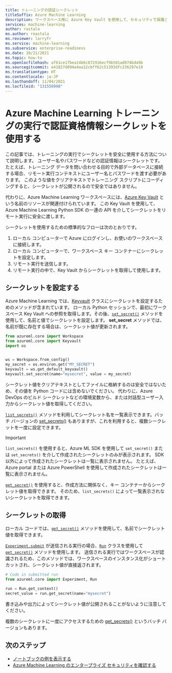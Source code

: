 ```yaml
---
title: トレーニングの認証シークレット
titleSuffix: Azure Machine Learning
description: ワークスペース用に Azure Key Vault を使用して、セキュリティで保護された方法でトレーニングの実行にシークレットを渡す方法について説明します。
services: machine-learning
author: rastala
ms.author: roastala
ms.reviewer: larryfr
ms.service: machine-learning
ms.subservice: enterprise-readiness
ms.date: 10/21/2021
ms.topic: how-to
ms.openlocfilehash: af61ce1fbea14b6c872916ecf9b501ad074bda9b
ms.sourcegitcommit: e41827d894a4aa12cbff62c51393dfc236297e10
ms.translationtype: HT
ms.contentlocale: ja-JP
ms.lasthandoff: 11/04/2021
ms.locfileid: "131556998"
---
```

# <a name="use-authentication-credential-secrets-in-azure-machine-learning-training-runs"></a>Azure Machine Learning トレーニングの実行で認証資格情報シークレットを使用する

この記事では、トレーニングの実行でシークレットを安全に使用する方法について説明します。 ユーザー名やパスワードなどの認証情報はシークレットです。 たとえば、トレーニング データを問い合わせる目的で外部データベースに接続する場合、リモート実行コンテキストにユーザー名とパスワードを渡す必要があります。 このような値をクリアテキストでトレーニング スクリプトにコーディングすると、シークレットが公開されるので安全ではありません。 

代わりに、Azure Machine Learning ワークスペースには、[Azure Key Vault](../key-vault/general/overview.md) という名前のリソースが関連付けられています。 この Key Vault を使用して、Azure Machine Learning Python SDK の一連の API を介してシークレットをリモート実行に安全に渡します。

シークレットを使用するための標準的なフローは次のとおりです。
 1. ローカル コンピューターで Azure にログインし、お使いのワークスペースに接続します。
 2. ローカル コンピューターで、ワークスペース キー コンテナーにシークレットを設定します。
 3. リモート実行を送信します。
 4. リモート実行の中で、Key Vault からシークレットを取得して使用します。

## <a name="set-secrets"></a>シークレットを設定する

Azure Machine Learning では、[Keyvault](/python/api/azureml-core/azureml.core.keyvault.keyvault) クラスにシークレットを設定するためのメソッドが含まれています。 ローカル Python セッションで、最初にワークスペース Key Vault への参照を取得します。その後、[`set_secret()`](/python/api/azureml-core/azureml.core.keyvault.keyvault#set-secret-name--value-) メソッドを使用して、名前と値でシークレットを設定します。 __set_secret__ メソッドでは、名前が既に存在する場合は、シークレット値が更新されます。

```python
from azureml.core import Workspace
from azureml.core import Keyvault
import os


ws = Workspace.from_config()
my_secret = os.environ.get("MY_SECRET")
keyvault = ws.get_default_keyvault()
keyvault.set_secret(name="mysecret", value = my_secret)
```

シークレット値をクリアテキストとしてファイルに格納するのは安全ではないため、その値を Python コードには含めないでください。 代わりに、Azure DevOps のビルド シークレットなどの環境変数から、または対話型ユーザー入力からシークレット値を取得してください。

[`list_secrets()`](/python/api/azureml-core/azureml.core.keyvault.keyvault#list-secrets--) メソッドを利用してシークレット名を一覧表示できます。バッチ バージョンの [set_secrets()](/python/api/azureml-core/azureml.core.keyvault.keyvault#set-secrets-secrets-batch-) もありますが、これを利用すると、複数シークレットを一度に設定できます。

> [!IMPORTANT]
> `list_secrets()` を使用すると、Azure ML SDK を使用して `set_secret()` または `set_secrets()` を介して作成されたシークレットのみが表示されます。 SDK 以外によって作成されたシークレットは一覧に表示されません。 たとえば、Azure portal または Azure PowerShell を使用して作成されたシークレットは一覧に表示されません。
> 
> [`get_secret()`](#get-secrets) を使用すると、作成方法に関係なく、キー コンテナーからシークレット値を取得できます。 そのため、`list_secrets()` によって一覧表示されないシークレットを取得できます。

## <a name="get-secrets"></a>シークレットの取得

ローカル コードでは、[`get_secret()`](/python/api/azureml-core/azureml.core.keyvault.keyvault#get-secret-name-) メソッドを使用して、名前でシークレット値を取得できます。

[`Experiment.submit`](/python/api/azureml-core/azureml.core.experiment.experiment#submit-config--tags-none----kwargs-) が送信される実行の場合、[`Run`](/python/api/azureml-core/azureml.core.run%28class%29) クラスを使用して [`get_secret()`](/python/api/azureml-core/azureml.core.run.run#get-secret-name-) メソッドを使用します。 送信される実行ではワークスペースが認識されるため、このメソッドでは、ワークスペースのインスタンス化がショートカットされ、シークレット値が直接返されます。

```python
# Code in submitted run
from azureml.core import Experiment, Run

run = Run.get_context()
secret_value = run.get_secret(name="mysecret")
```

書き込みや出力によってシークレット値が公開されることがないように注意してください。

複数のシークレットに一度にアクセスするための [get_secrets()](/python/api/azureml-core/azureml.core.run.run#get-secrets-secrets-) というバッチ バージョンもあります。

## <a name="next-steps"></a>次のステップ

 * [ノートブックの例を表示する](https://github.com/Azure/MachineLearningNotebooks/blob/master/how-to-use-azureml/manage-azureml-service/authentication-in-azureml/authentication-in-azureml.ipynb)
 * [Azure Machine Learning のエンタープライズ セキュリティを確認する](concept-enterprise-security.md)